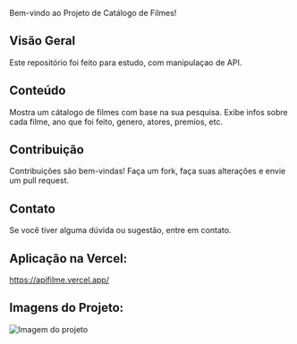 Bem-vindo ao Projeto de Catálogo de Filmes!

## Visão Geral

Este repositório foi feito para estudo, com manipulaçao de API.

## Conteúdo

 Mostra um cátalogo de filmes com base na sua pesquisa.
 Exibe infos sobre cada filme, ano que foi feito, genero, atores, premios, etc.

## Contribuição

Contribuições são bem-vindas! Faça um fork, faça suas alterações e envie um pull request.

## Contato

Se você tiver alguma dúvida ou sugestão, entre em contato.

## Aplicação na Vercel: 

https://apifilme.vercel.app/

## Imagens do Projeto: 
![Imagem do projeto](https://imgur.com/a/4O1Z0uZ)
